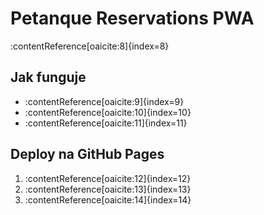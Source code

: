 # Petanque Reservations PWA

:contentReference[oaicite:8]{index=8}

## Jak funguje
- :contentReference[oaicite:9]{index=9}
- :contentReference[oaicite:10]{index=10}
- :contentReference[oaicite:11]{index=11}

## Deploy na GitHub Pages

1. :contentReference[oaicite:12]{index=12}
2. :contentReference[oaicite:13]{index=13}
3. :contentReference[oaicite:14]{index=14}
